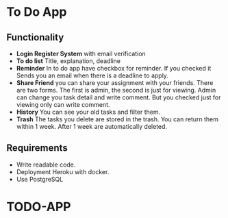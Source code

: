 # To Do App


## Functionality

- **Login Register System** with email verification
- **To do list** Title, explanation, deadline
- **Reminder** In to do app have checkbox for reminder. If you checked it Sends you an email when there is a deadline to apply. 
- **Share Friend** you can share your assignment with your friends. There are two forms. The first is admin, the second is just for viewing. Admin can change you task detail and write comment. But you checked just for viewing  only can write comment. 
- **History** You can see your old tasks and filter them.
- **Trash** The tasks you delete are stored in the trash. You can return them within 1 week. After 1 week are automatically deleted.


## Requirements 

- Write readable code.
- Deployment Heroku with docker.
- Use PostgreSQL



# TODO-APP
